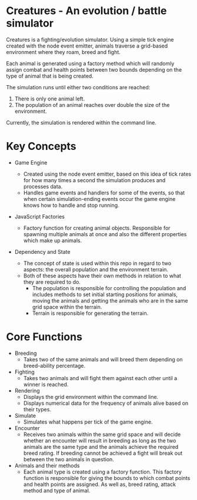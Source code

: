 # Creatures - An evolution / battle simulator

Creatures is a fighting/evolution simulator. Using a simple tick engine created with the node event emitter, animals traverse a grid-based environment where they roam, breed and fight. 

Each animal is generated using a factory method which will randomly assign combat and health points between two bounds depending on the type of animal that is being created.

The simulation runs until either two conditions are reached:

1. There is only one animal left.
2. The population of an animal reaches over double the size of the environment.

Currently, the simulation is rendered within the command line.

# Key Concepts

- Game Engine
    - Created using the node event emitter, based on this idea of tick rates for how many times a second the simulation produces and processes data.
    - Handles game events and handlers for some of the events, so that when certain simulation-ending events occur the game engine knows how to handle and stop running.

- JavaScript Factories
    - Factory function for creating animal objects. Responsible for spawning multiple animals at once and also the different properties which make up animals.

- Dependency and State
    - The concept of state is used within this repo in regard to two aspects: the overall population and the environment terrain.
    - Both of these aspects have their own methods in relation to what they are required to do.
        - The population is responsible for controlling the population and includes methods to set initial starting positions for animals, moving the animals and getting the animals who are in the same grid space within the terrain.
        - Terrain is responsible for generating the terrain.

# Core Functions

- Breeding
    - Takes two of the same animals and will breed them depending on breed-ability percentage.
- Fighting
    - Takes two animals and will fight them against each other until a winner is reached.
- Rendering
    - Displays the grid environment within the command line.
    - Displays numerical data for the frequency of animals alive based on their types.
- Simulate
    - Simulates what happens per tick of the game engine.
- Encounter
    - Receives two animals within the same grid space and will decide whether an encounter will result in breeding as long as the two animals are the same type and the animals achieve the required breed rating. If breeding cannot be achieved a fight will break out between the two animals in question.
- Animals and their methods
    - Each animal type is created using a factory function. This factory function is responsible for giving the bounds to which combat points and health points are assigned. As well as, breed rating, attack method and type of animal.
